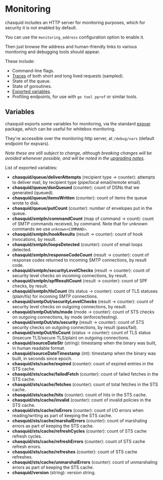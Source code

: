 
# Monitoring

chasquid includes an HTTP server for monitoring purposes, which for security
it is not enabled by default.

You can use the `monitoring_address` configuration option to enable it.

Then just browse the address and human-friendly links to various monitoring
and debugging tools should appear.

These include:

- Command-line flags.
- [Traces](https://godoc.org/golang.org/x/net/trace) of both short and long
  lived requests (sampled).
- State of the queue.
- State of goroutines.
- [Exported variables](#variables).
- Profiling endpoints, for use with `go tool pprof` or similar tools.


## Variables

chasquid exports some variables for monitoring, via the standard
[expvar](https://golang.org/pkg/expvar/) package, which can be useful for
whitebox monitoring.

They're accessible over the monitoring http server, at `/debug/vars` (default
endpoint for expvars).

*Note these are still subject to change, although breaking changes will be
avoided whenever possible, and will be noted in the [upgrading
notes](upgrading.md).*

List of exported variables:

- **chasquid/queue/deliverAttempts** (recipient type -> counter): attempts to
  deliver mail, by recipient type (pipe/local email/remote email).
- **chasquid/queue/dsnQueued** (counter): count of DSNs that we generated
  (queued).
- **chasquid/queue/itemsWritten** (counter): count of items the queue wrote to
  disk.
- **chasquid/queue/putCount** (counter): number of envelopes put in the queue.
- **chasquid/smtpIn/commandCount** (map of command -> count): count of SMTP
  commands received, by command. Note that for unknown commands we use
  `unknown<COMMAND>`.
- **chasquid/smtpIn/hookResults** (result -> counter): count of hook
  invocations, by result.
- **chasquid/smtpIn/loopsDetected** (counter): count of email loops detected.
- **chasquid/smtpIn/responseCodeCount** (result -> counter): count of response
  codes returned to incoming SMTP connections, by result code.
- **chasquid/smtpIn/securityLevelChecks** (result -> counter): count of
  security level checks on incoming connections, by result.
- **chasquid/smtpIn/spfResultCount** (result -> counter): count of SPF checks,
  by result.
- **chasquid/smtpIn/tlsCount** (tls status -> counter): count of TLS statuses
  (plain/tls) for incoming SMTP connections.
- **chasquid/smtpOut/securityLevelChecks** (result -> counter): count of
  security level checks on outgoing connections, by result.
- **chasquid/smtpOut/sts/mode** (mode -> counter): count of STS checks on
  outgoing connections, by mode (enforce/testing).
- **chasquid/smtpOut/sts/security** (result -> counter): count of STS security
  checks on outgoing connections, by result (pass/fail).
- **chasquid/smtpOut/tlsCount** (status -> counter): count of TLS status
  (insecure TLS/secure TLS/plain) on outgoing connections.
- **chasquid/sourceDateStr** (string): timestamp when the binary was built, in
  human readable format.
- **chasquid/sourceDateTimestamp** (int): timestamp when the binary was built,
  in seconds since epoch.
- **chasquid/sts/cache/expired** (counter): count of expired entries in the
  STS cache.
- **chasquid/sts/cache/failedFetch** (counter): count of failed fetches in the
  STS cache.
- **chasquid/sts/cache/fetches** (counter): count of total fetches in the STS
  cache.
- **chasquid/sts/cache/hits** (counter): count of hits in the STS cache.
- **chasquid/sts/cache/invalid** (counter): count of invalid policies in the
  STS cache.
- **chasquid/sts/cache/ioErrors** (counter): count of I/O errors when
  reading/writing as part of keeping the STS cache.
- **chasquid/sts/cache/marshalErrors** (counter): count of marshaling errors
  as part of keeping the STS cache.
- **chasquid/sts/cache/refreshCycles** (counter): count of STS cache refresh
  cycles.
- **chasquid/sts/cache/refreshErrors** (counter): count of STS cache refresh
  errors.
- **chasquid/sts/cache/refreshes** (counter): count of STS cache refreshes.
- **chasquid/sts/cache/unmarshalErrors** (counter): count of unmarshaling
  errors as part of keeping the STS cache.
- **chasquid/version** (string): version string.

